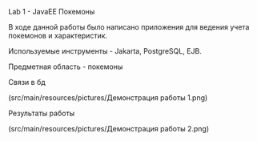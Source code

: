 Lab 1 - JavaEE Покемоны

В ходе данной работы было написано приложения для ведения учета покемонов и характеристик.

Используемые инструменты - Jakarta, PostgreSQL, EJB.

Предметная область - покемоны

Связи в бд

(src/main/resources/pictures/Демонстрация работы 1.png)

Результаты работы

(src/main/resources/pictures/Демонстрация работы 2.png)
